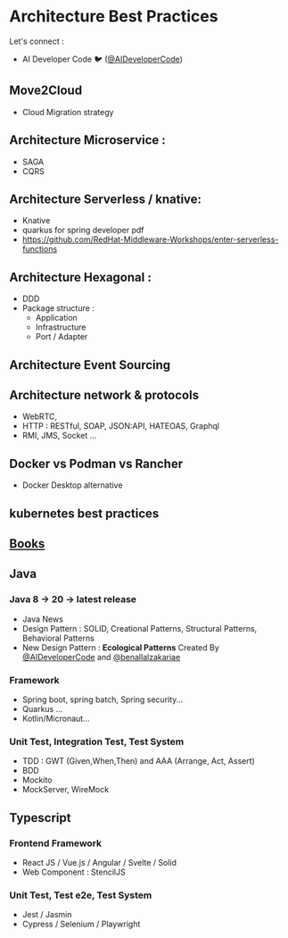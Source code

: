 # Architecture Best Practices
Let's connect : 
- AI Developer Code 🐦 ([@AIDeveloperCode](https://twitter.com/AIDeveloperCode))  
## Move2Cloud
- Cloud Migration strategy

## Architecture Microservice : 
  - SAGA
  - CQRS
## Architecture Serverless / knative:
- Knative 
- quarkus for spring developer pdf
- https://github.com/RedHat-Middleware-Workshops/enter-serverless-functions

 
## Architecture Hexagonal : 
  - DDD 
  - Package structure : 
    - Application
    - Infrastructure
    - Port / Adapter

## Architecture Event Sourcing

## Architecture network & protocols
- WebRTC,
- HTTP : RESTful, SOAP, JSON:API, HATEOAS, Graphql
- RMI, JMS, Socket ...

## Docker vs Podman vs Rancher
- Docker Desktop alternative

## kubernetes best practices


## [Books](./books/README.md)

## Java
### Java 8 -> 20 -> latest release
- Java News
- Design Pattern : SOLID, Creational Patterns, Structural Patterns, Behavioral Patterns
- New Design Pattern : **Ecological Patterns** Created By [@AIDeveloperCode](https://github.com/aidevelopercode) and [@benallalzakariae](https://twitter.com/zakariaebenalla) 

### Framework
- Spring boot, spring batch, Spring security...
- Quarkus ...
- Kotlin/Micronaut...

### Unit Test, Integration Test, Test System
- TDD : GWT (Given,When,Then) and AAA (Arrange, Act, Assert)
- BDD
- Mockito
- MockServer, WireMock

## Typescript
### Frontend Framework
  - React JS / Vue.js / Angular / Svelte / Solid
  - Web Component : StencilJS
### Unit Test, Test e2e, Test System
- Jest / Jasmin
- Cypress / Selenium / Playwright


